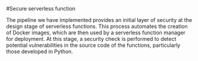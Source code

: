 #Secure serverless function

The pipeline we have implemented provides an initial layer of security at the design stage of serverless functions. This process automates the creation of Docker images, which are then used by a serverless function manager for deployment.
At this stage, a security check is performed to detect potential vulnerabilities in the source code of the functions, particularly those developed in Python.

